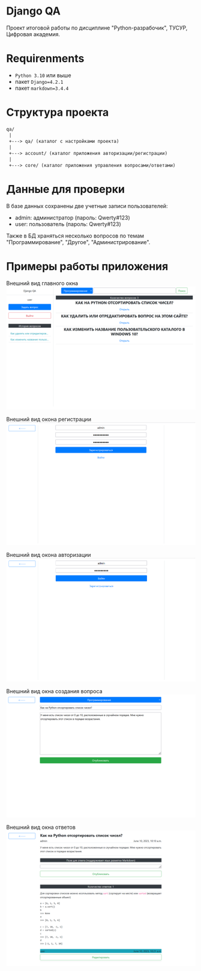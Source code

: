 # Django QA

Проект итоговой работы по дисциплине "Python-разрабочик", ТУСУР, Цифровая академия.
<!---->

# Requirenments

- `Python 3.10` или выше
- пакет `Django=4.2.1`
- пакет `markdown=3.4.4`
<!---->

# Структура проекта

```
qa/
 |
 +---> qa/ (каталог с настройками проекта)
 | 
 +---> account/ (каталог приложения авторизации/регистрации)
 |
 +---> core/ (каталог приложения управления вопросами/ответами)
```
<!---->

# Данные для проверки

В базе данных сохранены две учетные записи пользователей:
- admin: администратор (пароль: Qwerty#123)
- user: пользователь (пароль: Qwerty#123)
<!---->
Также в БД храняться несколько вопросов по темам "Программирование", "Другое", "Администрирование".
<!---->

# Примеры работы приложения

Внешний вид главного окна
![mainpage](https://github.com/internetProhozhij/django_qa/blob/master/qa/screenshots/main.png)

Внешний вид окона регистрации 
![regpage](https://github.com/internetProhozhij/django_qa/blob/master/qa/screenshots/reg.png)

Внешний вид окона авторизации
![authpage](https://github.com/internetProhozhij/django_qa/blob/master/qa/screenshots/auth.png)

Внешний вид окна создания вопроса
![questionpage](https://github.com/internetProhozhij/django_qa/blob/master/qa/screenshots/question.png)

Внешний вид окна ответов
![answerpage](https://github.com/internetProhozhij/django_qa/blob/master/qa/screenshots/answer.png)
